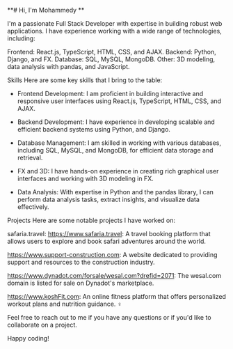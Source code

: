 **# Hi, I'm Mohammedy **

I'm a passionate Full Stack Developer with expertise in building robust web applications. I have experience working with a wide range of technologies, including:

Frontend:  React.js, TypeScript, HTML, CSS, and AJAX.
Backend:  Python, Django, and FX.
Database:  SQL, MySQL, MongoDB.
Other:   3D modeling, data analysis with pandas, and JavaScript.

Skills
Here are some key skills that I bring to the table:

- Frontend Development: I am proficient in building interactive and responsive user interfaces using React.js, TypeScript, HTML, CSS, and AJAX.

- Backend Development: I have experience in developing scalable and efficient backend systems using Python, and Django.

- Database Management: I am skilled in working with various databases, including SQL, MySQL, and MongoDB, for efficient data storage and retrieval.

- FX and 3D: I have hands-on experience in creating rich graphical user interfaces and working with 3D modeling in FX.

- Data Analysis: With expertise in Python and the pandas library, I can perform data analysis tasks, extract insights, and visualize data effectively.

Projects
Here are some notable projects I have worked on:

safaria.travel: https://www.safaria.travel: A travel booking platform that allows users to explore and book safari adventures around the world.

https://www.support-construction.com: A website dedicated to providing support and resources to the construction industry. ️

https://www.dynadot.com/forsale/wesal.com?drefid=2071:  The wesal.com domain is listed for sale on Dynadot's marketplace.

https://www.koshFit.com: An online fitness platform that offers personalized workout plans and nutrition guidance. ️‍♀️

Feel free to reach out to me if you have any questions or if you'd like to collaborate on a project.

Happy coding!

